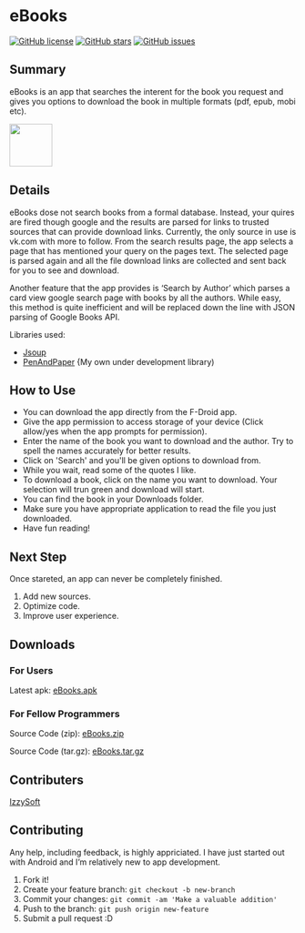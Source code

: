 # eBooks

[![GitHub license](https://img.shields.io/github/license/NachiketaVadera/EBookDownloader.svg?style=for-the-badge)](https://github.com/NachiketaVadera/EBookDownloader/blob/master/LICENSE) 
[![GitHub stars](https://img.shields.io/github/stars/NachiketaVadera/Ebookdownloader.svg?style=for-the-badge)](https://github.com/NachiketaVadera/Ebookdownloader/stargazers)
[![GitHub issues](https://img.shields.io/github/issues/NachiketaVadera/Ebookdownloader.svg?color=brightgreen&style=for-the-badge)](https://github.com/NachiketaVadera/Ebookdownloader/issues)

## Summary

eBooks is an app that searches the interent for the book you request and gives you options to download the book in multiple formats (pdf, epub, mobi etc).

<a href="https://f-droid.org/packages/android.nachiketa.ebookdownloader/"><img src="https://fdroid.gitlab.io/artwork/badge/get-it-on.png" height="75"></a>

## Details

eBooks dose not search books from a formal database. Instead, your quires are fired though google and the results are parsed for links to trusted sources that can provide download links. Currently, the only source in use is vk.com with more to follow. From the search results page, the app selects a page that has mentioned your query on the pages text. The selected page is parsed again and all the file download links are collected and sent back for you to see and download. 

Another feature that the app provides is ‘Search by Author’ which parses a card view google search page with books by all the authors. While easy, this method is quite inefficient and will be replaced down the line with JSON parsing of Google Books API.

Libraries used: 
* [Jsoup](https://jsoup.org/)
* [PenAndPaper](https://github.com/NachiketaVadera/PenAndPaper) {My own under development library)

## How to Use

* You can download the app directly from the F-Droid app.
* Give the app permission to access storage of your device (Click allow/yes when the app prompts for permission).
* Enter the name of the book you want to download and the author. Try to spell the names accurately for better results.
* Click on 'Search' and you'll be given options to download from.
* While you wait, read some of the quotes I like.
* To download a book, click on the name you want to download. Your selection will trun green and download will start.
* You can find the book in your Downloads folder.
* Make sure you have appropriate application to read the file you just downloaded.
* Have fun reading!

## Next Step

Once stareted, an app can never be completely finished. 

1. Add new sources.
2. Optimize code.
3. Improve user experience.

## Downloads

### For Users

Latest apk:
[eBooks.apk](https://github.com/NachiketaVadera/EBookDownloader/releases/download/v0.4/eBooks_v0.4_app-release.apk)

### For Fellow Programmers

Source Code (zip):
[eBooks.zip](https://github.com/NachiketaVadera/EBookDownloader/archive/v0.4.zip)

Source Code (tar.gz):
[eBooks.tar.gz](https://github.com/NachiketaVadera/EBookDownloader/archive/v0.4.tar.gz)

## Contributers

[IzzySoft](https://github.com/IzzySoft)

## Contributing

Any help, including feedback, is highly appriciated. I have just started out with Android and I’m relatively new to app development.

1. Fork it!
2. Create your feature branch: `git checkout -b new-branch`
3. Commit your changes: `git commit -am 'Make a valuable addition'`
4. Push to the branch: `git push origin new-feature`
5. Submit a pull request :D
